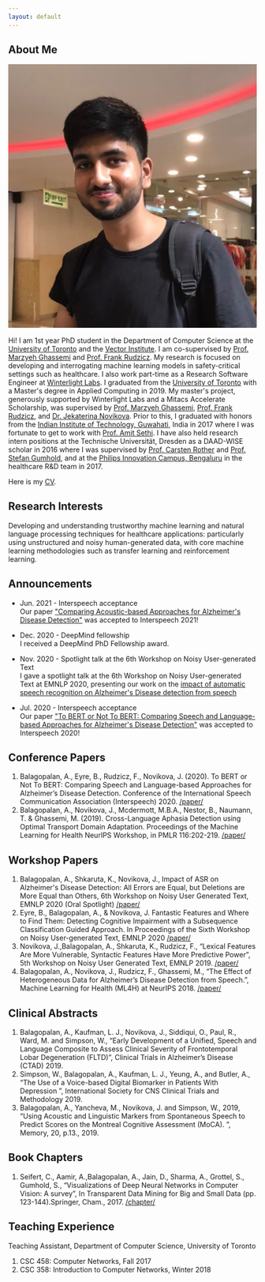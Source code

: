```yaml
---
layout: default
---
```


## About Me

<img class="profile-picture" src="website_image.jpg">

Hi! I am 1st year PhD student in the Department of Computer Science at the [University of Toronto](https://www.utoronto.ca/) and the [Vector Institute](https://vectorinstitute.ai/). I am co-supervised by [Prof. Marzyeh Ghassemi](http://www.marzyehghassemi.com/profile/) and [Prof. Frank Rudzicz](http://www.cs.toronto.edu/~frank/). My research is focused on developing and interrogating machine learning models in safety-critical settings such as healthcare. I also work part-time as a Research Software Engineer at [Winterlight Labs](https://winterlightlabs.com/). I graduated from the [University of Toronto](https://mscac.utoronto.ca/) with a Master's degree in Applied Computing in 2019. My master's project, generously supported by Winterlight Labs and a Mitacs Accelerate Scholarship, was supervised by [Prof. Marzyeh Ghassemi](http://www.marzyehghassemi.com/profile/), [Prof. Frank Rudzicz](http://www.cs.toronto.edu/~frank/), and [Dr. Jekaterina Novikova](https://jeknov.tumblr.com/). Prior to this, I graduated with honors from the [Indian Institute of Technology, Guwahati](https://www.iitg.ac.in/eee/), India in 2017 where I was fortunate to get to work with [Prof. Amit Sethi](https://www.ee.iitb.ac.in/~asethi/). I have also held research intern positions at the Technische Universität, Dresden as a DAAD-WISE scholar in 2016 where I was supervised by [Prof. Carsten Rother](https://hci.iwr.uni-heidelberg.de/vislearn/people/carsten-rother/) and [Prof. Stefan Gumhold](https://tu-dresden.de/ing/informatik/smt/cgv/die-professur/inhaber-in), and at the [Philips Innovation Campus, Bengaluru](https://www.philips.co.in/a-w/about-philips/philips-innovation-center.html) in the healthcare R&D team in 2017.

Here is my [CV](https://aparna-b.github.io/researcher/resume.pdf).

## Research Interests

Developing and understanding trustworthy machine learning and natural language processing techniques for healthcare
applications: particularly using unstructured and noisy human-generated data, with core machine learning methodologies
such as transfer learning and reinforcement learning.

## Announcements
- Jun. 2021 - Interspeech acceptance  \
Our paper ["Comparing Acoustic-based Approaches for Alzheimer's Disease Detection"](https://arxiv.org/abs/2106.01555) was accepted to Interspeech 2021!

- Dec. 2020 - DeepMind fellowship \
I received a DeepMind PhD Fellowship award.

- Nov. 2020 - Spotlight talk at the 6th Workshop on Noisy User-generated Text  \
I gave a spotlight talk at the 6th Workshop on Noisy User-generated Text at EMNLP 2020, presenting our work on the [impact of automatic speech recognition on Alzheimer's Disease detection from speech](https://www.aclweb.org/anthology/2020.wnut-1.21.pdf) 

- Jul. 2020 - Interspeech acceptance \
Our paper ["To BERT or Not To BERT: Comparing Speech and Language-based Approaches for Alzheimer's Disease Detection"](https://arxiv.org/abs/2008.01551) was accepted to Interspeech 2020!

## Conference Papers
1. Balagopalan, A., Eyre, B., Rudzicz, F., Novikova, J. (2020). To BERT or Not To BERT: Comparing Speech and Language-based Approaches for Alzheimer’s Disease Detection. Conference of the International Speech Communication Association (Interspeech) 2020. [/paper/](https://arxiv.org/abs/2008.01551)
2. Balagopalan, A., Novikova, J., Mcdermott, M.B.A., Nestor, B., Naumann, T. & Ghassemi, M. (2019). Cross-Language Aphasia Detection using Optimal Transport Domain Adaptation. Proceedings of the Machine Learning for Health NeurIPS Workshop, in PMLR 116:202-219. [/paper/](http://proceedings.mlr.press/v116/balagopalan20a/balagopalan20a.pdf)

## Workshop Papers 
1. Balagopalan, A., Shkaruta, K., Novikova, J., Impact of ASR on Alzheimer's Disease Detection: All Errors are Equal, but Deletions are More Equal than Others, 6th Workshop on Noisy User Generated Text, EMNLP 2020 (Oral Spotlight) [/paper/](https://www.aclweb.org/anthology/2020.wnut-1.21.pdf)
2. Eyre, B., Balagopalan, A., & Novikova, J. Fantastic Features and Where to Find Them: Detecting Cognitive Impairment with a Subsequence Classification Guided Approach. In Proceedings of the Sixth Workshop on Noisy User-generated Text, EMNLP 2020 [/paper/](https://www.aclweb.org/anthology/2020.wnut-1.25.pdf)
3. Novikova, J.,Balagopalan, A., Shkaruta, K.,  Rudzicz, F., “Lexical Features Are More Vulnerable, Syntactic Features Have More Predictive Power”, 5th Workshop on Noisy User Generated Text, EMNLP 2019. [/paper/](https://www.aclweb.org/anthology/D19-5556.pdf)
4. Balagopalan, A., Novikova, J., Rudzicz, F.,  Ghassemi, M., “The Effect of Heterogeneous Data for Alzheimer’s Disease Detection from Speech.”, Machine Learning for Health (ML4H) at NeurIPS 2018. [/paper/](https://arxiv.org/pdf/1811.12254.pdf)


## Clinical Abstracts
1. Balagopalan, A., Kaufman, L. J., Novikova, J., Siddiqui, O., Paul, R., Ward, M. and Simpson, W., “Early Development of a Unified, Speech and Language Composite to Assess Clinical Severity of Frontotemporal Lobar Degeneration (FLTD)”, Clinical Trials in Alzheimer’s Disease (CTAD) 2019.
2. Simpson, W., Balagopalan, A., Kaufman, L. J., Yeung, A., and Butler, A., “The Use of a Voice-based Digital Biomarker in Patients With Depression ”, International Society for CNS Clinical Trials and Methodology 2019.
3. Balagopalan, A., Yancheva, M., Novikova, J. and Simpson, W., 2019, “Using Acoustic and Linguistic Markers from Spontaneous Speech to Predict Scores on the Montreal Cognitive Assessment (MoCA). ”, Memory, 20, p.13., 2019.


## Book Chapters

1. Seifert, C., Aamir, A.,Balagopalan, A., Jain, D., Sharma, A., Grottel, S.,  Gumhold, S., “Visualizations of Deep Neural Networks in Computer Vision:  A survey”, In Transparent Data Mining for Big and Small Data (pp.  123-144).Springer, Cham., 2017. [/chapter/](https://www.springerprofessional.de/en/visualizations-of-deep-neural-networks-in-computer-vision-a-surv/12273622)

## Teaching Experience

Teaching Assistant, Department of Computer Science, University of Toronto
1. CSC 458:  Computer Networks, Fall 2017
2. CSC 358:  Introduction to Computer Networks, Winter 2018
